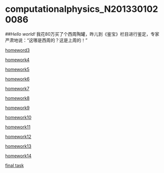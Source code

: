 # computationalphysics_N2013301020086
##*Hello world!*
我花80万买了个西周陶罐，昨儿到《鉴宝》栏目进行鉴定，专家严肃地说：“这哪是西周的？这是上周的！”

[homeword3](https://github.com/qinxiaochord/computationalphysics_N2013301020086/blob/master/homework3/homework3.md)

[homework4](https://github.com/qinxiaochord/computationalphysics_N2013301020086/blob/master/homework4/homework4.md)

[homework5](https://www.zybuluo.com/samuelstark/note/324616)

[homework6](https://www.zybuluo.com/samuelstark/note/336656)

[homework7](https://www.zybuluo.com/samuelstark/note/342291)

[homework8](https://www.zybuluo.com/samuelstark/note/350686)

[homework9](https://www.zybuluo.com/samuelstark/note/363996)

[homework10](https://www.zybuluo.com/samuelstark/note/364222)

[homework11](https://www.zybuluo.com/samuelstark/note/373225)

[homework12](https://www.zybuluo.com/samuelstark/note/383739)

[homework13](https://www.zybuluo.com/samuelstark/note/387389)

[homework14](https://www.zybuluo.com/samuelstark/note/406612)

[final task](https://github.com/qinxiaochord/computationalphysics_N2013301020086/blob/master/final/final.pdf)
